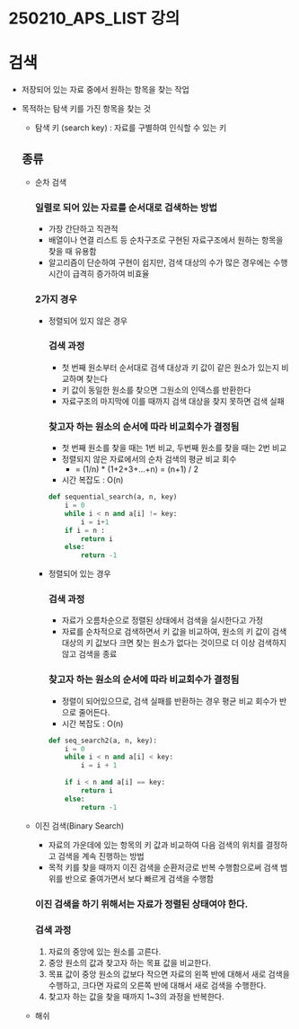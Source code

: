 # 250210_APS_LIST 강의

# 검색
- 저장되어 있는 자료 중에서 원하는 항목을 찾는 작업
- 목적하는 탐색 키를 가진 항목을 찾는 것
    - 탐색 키 (search key) : 자료를 구별하여 인식할 수 있는 키

    ## 종류
    - 순차 검색
        ### 일렬로 되어 있는 자료를 순서대로 검색하는 방법
        - 가장 간단하고 직관적
        - 배열이나 연결 리스트 등 순차구조로 구현된 자료구조에서 원하는 항목을 찾을 때 유용함
        - 알고리즘이 단순하여 구현이 쉽지만, 검색 대상의 수가 많은 경우에는 수행시간이 급격히 증가하여 비효율

        ### 2가지 경우
        - 정렬되어 있지 않은 경우
            ### 검색 과정
            - 첫 번째 원소부터 순서대로 검색 대상과 키 값이 같은 원소가 있는지 비교하며 찾는다
            - 키 값이 동일한 원소를 찾으면 그원소의 인덱스를 반환한다
            - 자료구조의 마지막에 이를 때까지 검색 대상을 찾지 못하면 검색 실패
            
            ### 찾고자 하는 원소의 순서에 따라 비교회수가 결정됨
            - 첫 번째 원소를 찾을 때는 1번 비교, 두번째 원소를 찾을 때는 2번 비교
            - 정렬되지 않은 자료에서의 순차 검색의 평균 비교 회수
                - = (1/n) * (1+2+3+...+n) = (n+1) / 2
            - 시간 복잡도 : O(n)

            ```python
            def sequential_search(a, n, key)
                i = 0
                while i < n and a[i] != key:
                    i = i+1
                if i = n : 
                    return i
                else:
                    return -1
            ```
        - 정렬되어 있는 경우

            ### 검색 과정
            - 자료가 오름차순으로 정렬된 상태에서 검색을 실시한다고 가정
            - 자료를 순차적으로 검색하면서 키 값을 비교하여, 원소의 키 값이 검색 대상의 키 값보다 크면 찾는 원소가 없다는 것이므로 더 이상 검색하지 않고 검색을 종료

            ### 찾고자 하는 원소의 순서에 따라 비교회수가 결정됨
            - 정렬이 되어있으므로, 검색 실패를 반환하는 경우 평균 비교 회수가 반으로 줄어든다.
            - 시간 복잡도 : O(n)
            ```python
            def seq_search2(a, n, key):
                i = 0
                while i < n and a[i] < key:
                    i = i + 1
                
                if i < n and a[i] == key:
                    return i
                else:
                    return -1
            ```

    - 이진 검색(Binary Search)
        - 자료의 가운데에 있는 항목의 키 값과 비교하여 다음 검색의 위치를 결정하고 검색을 계속 진행하는 방법
        - 목적 키를 찾을 때까지 이진 검색을 순환저긍로 반복 수행함으로써 검색 범위를 반으로 줄여가면서 보다 빠르게 검색을 수행함

        ### 이진 검색을 하기 위해서는 자료가 정렬된 상태여야 한다.

        ### 검색 과정
        1. 자료의 중앙에 있는 원소를 고른다.
        2. 중앙 원소의 값과 찾고자 하는 목표 값을 비교한다.
        3. 목표 값이 중앙 원소의 값보다 작으면 자료의 왼쪽 반에 대해서 새로 검색을 수행하고, 크다면 자료의 오른쪽 반에 대해서 새로 검색을 수행한다.
        4. 찾고자 하는 값을 찾을 때까지 1~3의 과정을 반복한다.
    - 해쉬